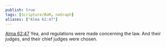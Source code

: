 ```yaml
---
publish: true
tags: [Scripture/BoM, noGraph]
aliases: ["Alma 62:47"]
---
```

[Alma 62:47](https://churchofjesuschrist.org/study/scriptures/bofm/alma/62?lang=eng&id=p47#p47) Yea, and regulations were made concerning the law. And their judges, and their chief judges were chosen.
